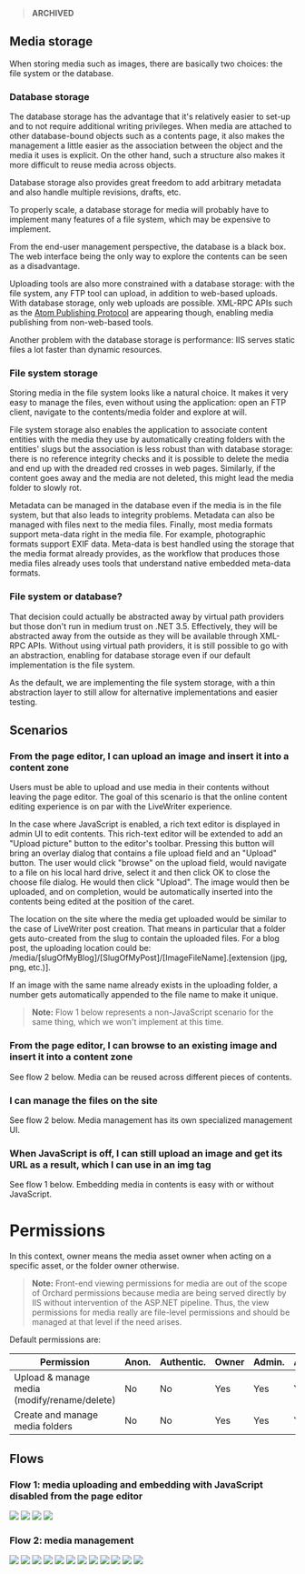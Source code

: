> **ARCHIVED**


## Media storage
When storing media such as images, there are basically two choices: the file system or the database.

### Database storage
The database storage has the advantage that it's relatively easier to set-up and to not require additional writing privileges. When media are attached to other database-bound objects such as a contents page, it also makes the management a little easier as the association between the object and the media it uses is explicit. On the other hand, such a structure also makes it more difficult to reuse media across objects.

Database storage also provides great freedom to add arbitrary metadata and also handle multiple revisions, drafts, etc.

To properly scale, a database storage for media will probably have to implement many features of a file system, which may be expensive to implement.

From the end-user management perspective, the database is a black box. The web interface being the only way to explore the contents can be seen as a disadvantage.

Uploading tools are also more constrained with a database storage: with the file system, any FTP tool can upload, in addition to web-based uploads. With database storage, only web uploads are possible. XML-RPC APIs such as the [Atom Publishing Protocol](http://tools.ietf.org/html/rfc5023) are appearing though, enabling media publishing from non-web-based tools.

Another problem with the database storage is performance: IIS serves static files a lot faster than dynamic resources.

### File system storage
Storing media in the file system looks like a natural choice. It makes it very easy to manage the files, even without using the application: open an FTP client, navigate to the contents/media folder and explore at will.

File system storage also enables the application to associate content entities with the media they use by automatically creating folders with the entities' slugs but the association is less robust than with database storage: there is no reference integrity checks and it is possible to delete the media and end up with the dreaded red crosses in web pages. Similarly, if the content goes away and the media are not deleted, this might lead the media folder to slowly rot.

Metadata can be managed in the database even if the media is in the file system, but that also leads to integrity problems. Metadata can also be managed with files next to the media files. Finally, most media formats support meta-data right in the media file. For example, photographic formats support EXIF data. Meta-data is best handled using the storage that the media format already provides, as the workflow that produces those media files already uses tools that understand native embedded meta-data formats.

### File system or database?
That decision could actually be abstracted away by virtual path providers but those don't run in medium trust on .NET 3.5. Effectively, they will be abstracted away from the outside as they will be available through XML-RPC APIs. Without using virtual path providers, it is still possible to go with an abstraction, enabling for database storage even if our default implementation is the file system.

As the default, we are implementing the file system storage, with a thin abstraction layer to still allow for alternative implementations and easier testing.

## Scenarios

### From the page editor, I can upload an image and insert it into a content zone
Users must be able to upload and use media in their contents without leaving the page editor. The goal of this scenario is that the online content editing experience is on par with the LiveWriter experience.

In the case where JavaScript is enabled, a rich text editor is displayed in admin UI to edit contents. This rich-text editor will be extended to add an "Upload picture" button to the editor's toolbar. Pressing this button will bring an overlay dialog that contains a file upload field and an "Upload" button. The user would click "browse" on the upload field, would navigate to a file on his local hard drive, select it and then click OK to close the choose file dialog. He would then click "Upload". The image would then be uploaded, and on completion, would be automatically inserted into the contents being edited at the position of the caret.

The location on the site where the media get uploaded would be similar to the case of LiveWriter post creation. That means in particular that a folder gets auto-created from the slug to contain the uploaded files. For a blog post, the uploading location could be: /media/\[slugOfMyBlog\]/\[SlugOfMyPost\]/\[ImageFileName\]\.\[extension \(jpg, png, etc\.\)\].

If an image with the same name already exists in the uploading folder, a number gets automatically appended to the file name to make it unique.

> **Note:** Flow 1 below represents a non-JavaScript scenario for the same thing, which we won't implement at this time.

### From the page editor, I can browse to an existing image and insert it into a content zone
See flow 2 below. Media can be reused across different pieces of contents.

### I can manage the files on the site
See flow 2 below. Media management has its own specialized management UI.

### When JavaScript is off, I can still upload an image and get its URL as a result, which I can use in an img tag
See flow 1 below. Embedding media in contents is easy with or without JavaScript.

# Permissions

In this context, owner means the media asset owner when acting on a specific asset, or the folder owner otherwise.

> **Note:** Front-end viewing permissions for media are out of the scope of Orchard permissions because media are being served directly by IIS without intervention of the ASP.NET pipeline. Thus, the view permissions for media really are file-level permissions and should be managed at that level if the need arises.

Default permissions are:

Permission                                       | Anon. | Authentic. | Owner | Admin. | Author | Editor
------------------------------------------------ | ----- | ---------- | ----- | ------ | ------ | ------
Upload & manage media (modify/rename/delete)     | No    | No         | Yes   | Yes    | Yes    | Yes
Create and manage media folders                  | No    | No         | Yes   | Yes    | Yes    | No

## Flows

### Flow 1: media uploading and embedding with JavaScript disabled from the page editor
![](../Attachments/media-management/2.1_s.png)
![](../Attachments/media-management/2.2_s.png)
![](../Attachments/media-management/2.3_s.png)
![](../Attachments/media-management/2.4_s.png)

### Flow 2: media management
![](../Attachments/media-management/1_s.png)
![](../Attachments/media-management/2_s.png)
![](../Attachments/media-management/3_s.png)
![](../Attachments/media-management/4_s.png)
![](../Attachments/media-management/5_s.png)
![](../Attachments/media-management/6_s.png)
![](../Attachments/media-management/7_s.png)
![](../Attachments/media-management/8_s.png)
![](../Attachments/media-management/9_s.png)
![](../Attachments/media-management/10_s.png)
![](../Attachments/media-management/11_s.png)
![](../Attachments/media-management/12_s.png)
